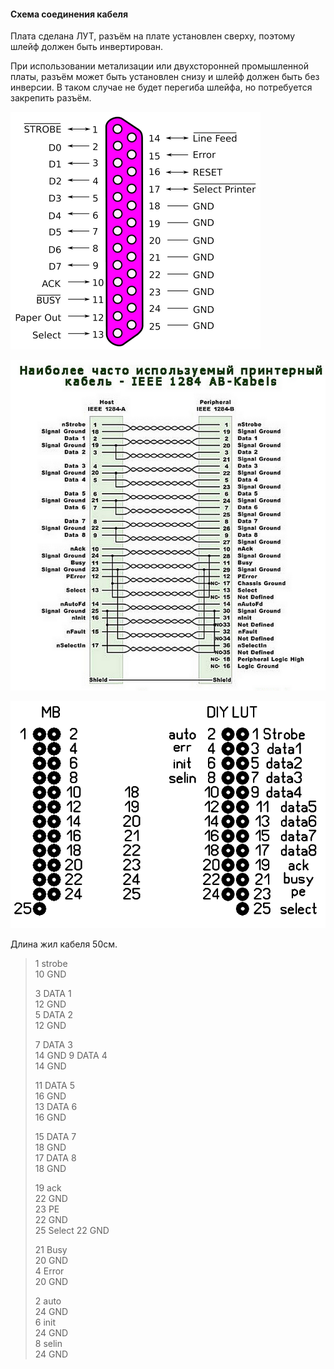 #### Схема соединения кабеля  

Плата сделана ЛУТ, разъём на плате установлен сверху, поэтому шлейф должен быть инвертирован.

При использовании метализации или двухсторонней промышленной платы, разъём может быть установлен снизу и шлейф должен быть без инверсии.
В таком случае не будет перегиба шлейфа, но потребуется закрепить разъём.

![](https://raw.githubusercontent.com/74ls00/PC/master/%D0%BF%D0%B0%D0%BD%D0%B5%D0%BB%D0%B8/LPT3%2C5/cable/lpt-pin.png)

![](https://raw.githubusercontent.com/74ls00/PC/master/%D0%BF%D0%B0%D0%BD%D0%B5%D0%BB%D0%B8/LPT3%2C5/cable/pinout-ab-cable.png)

![](https://raw.githubusercontent.com/74ls00/PC/master/%D0%BF%D0%B0%D0%BD%D0%B5%D0%BB%D0%B8/LPT3%2C5/cable/lay.GIF)

Длина жил кабеля 50см.


>1  strobe   
>10 GND  
>
>3  DATA 1  
>12 GND  
>5  DATA 2  
>12 GND  
>
>7  DATA 3  
>14 GND
>9  DATA 4  
>14 GND  
>
>11 DATA 5  
>16 GND  
>13 DATA 6  
>16 GND  
>
>15 DATA 7  
>18 GND  
>17 DATA 8  
>18 GND  
>
>19 ack  
>22 GND  
>23 PE  
>22 GND  
>25 Select 
>22 GND  
>
>21 Busy  
>20 GND  
>4  Error  
>20 GND  
>
>2  auto  
>24 GND  
>6  init  
>24 GND  
>8  selin  
>24 GND  